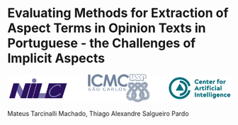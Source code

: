 # Evaluating Methods for Extraction of Aspect Terms in Opinion Texts in Portuguese - the Challenges of Implicit Aspects

![NILC - ICMC - C4AI](https://github.com/mtarcinalli/LREC-Extraction-of-Aspect-Terms/blob/main/logos.png?raw=true)


Mateus Tarcinalli Machado, Thiago Alexandre Salgueiro Pardo

